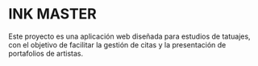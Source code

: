 # **INK MASTER**

Este proyecto es una aplicación web diseñada para estudios de tatuajes, con el objetivo de facilitar la gestión de citas y la presentación de portafolios de artistas.

